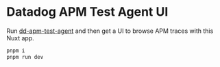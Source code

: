# Datadog APM Test Agent UI

Run [dd-apm-test-agent](https://github.com/DataDog/dd-apm-test-agent) and then get a UI to browse APM traces with this Nuxt app.

```sh
pnpm i
pnpm run dev
```
